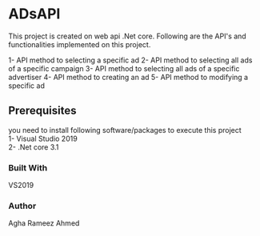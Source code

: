 # ADsAPI

This project is created on web api .Net core. Following are the API's and functionalities implemented on this project.

1- API method to selecting a specific ad
2- API method to selecting all ads of a specific campaign
3- API method to selecting all ads of a specific advertiser
4- API method to creating an ad
5- API method to modifying a specific ad

## Prerequisites
you need to install following software/packages to execute this project<br/>
1- Visual Studio 2019<br/>
2- .Net core 3.1<br/>

### Built With
VS2019

### Author
Agha Rameez Ahmed

